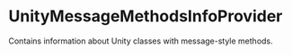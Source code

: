 # UnityMessageMethodsInfoProvider
Contains information about Unity classes with message-style methods. 
